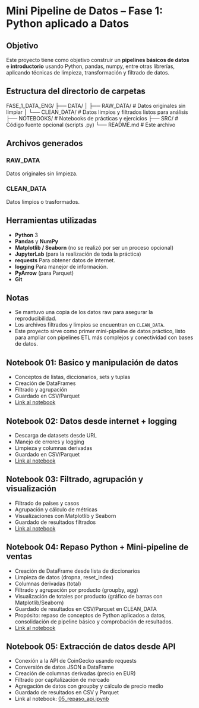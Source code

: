 # Mini Pipeline de Datos – Fase 1: Python aplicado a Datos

## Objetivo
Este proyecto tiene como objetivo construir un **pipelines básicos de datos** e **introductorio** usando Python, pandas, numpy, entre otras librerías, aplicando técnicas de limpieza, transformación y filtrado de datos.

## Estructura del directorio de carpetas

FASE_1_DATA_ENG/
├── DATA/
│ ├── RAW_DATA/ # Datos originales sin limpiar
│ └── CLEAN_DATA/ # Datos limpios y filtrados listos para análisis
├── NOTEBOOKS/ # Notebooks de prácticas y ejercicios
├── SRC/ # Código fuente opcional (scripts .py)
└── README.md # Este archivo

## Archivos generados

### RAW_DATA
Datos originales sin limpieza.

### CLEAN_DATA
Datos limpios o trasformados.

## Herramientas utilizadas
- **Python** 3
- **Pandas** y **NumPy**
- **Matplotlib / Seaborn** (no se realizó por ser un proceso opcional)
- **JupyterLab** (para la realización de toda la práctica)
- **requests** Para obtener datos de internet.
- **logging** Para manejor de información.
- **PyArrow** (para Parquet)
- **Git**

## Notas
- Se mantuvo una copia de los datos raw para asegurar la reproducibilidad.  
- Los archivos filtrados y limpios se encuentran en `CLEAN_DATA`.  
- Este proyecto sirve como primer mini-pipeline de datos práctico, listo para ampliar con pipelines ETL más complejos y conectividad con bases de datos.

## Notebook 01: Basico y manipulación de datos
- Conceptos de listas, diccionarios, sets y tuplas
- Creación de DataFrames
- Filtrado y agrupación
- Guardado en CSV/Parquet
- [Link al notebook](NOTEBOOKS/01_basico_ejercicio.ipynb)

## Notebook 02: Datos desde internet + logging
- Descarga de datasets desde URL
- Manejo de errores y logging
- Limpieza y columnas derivadas
- Guardado en CSV/Parquet
- [Link al notebook](NOTEBOOKS/02_basico_ejercicio_api_logging.ipynb)

## Notebook 03: Filtrado, agrupación y visualización
- Filtrado de países y casos
- Agrupación y cálculo de métricas
- Visualizaciones con Matplotlib y Seaborn
- Guardado de resultados filtrados
- [Link al notebook](NOTEBOOKS/03_filtrado_agrupado_visualización_datos_covid.ipynb)

## Notebook 04: Repaso Python + Mini-pipeline de ventas

- Creación de DataFrame desde lista de diccionarios
- Limpieza de datos (dropna, reset_index)
- Columnas derivadas (total)
- Filtrado y agrupación por producto (groupby, agg)
- Visualización de totales por producto (gráfico de barras con Matplotlib/Seaborn)
- Guardado de resultados en CSV/Parquet en CLEAN_DATA
- Propósito: repaso de conceptos de Python aplicados a datos, consolidación de pipeline básico y comprobación de resultados.
- [Link al notebook](NOTEBOOKS/04_repaso01.ipynb)

## Notebook 05: Extracción de datos desde API
- Conexión a la API de CoinGecko usando requests
- Conversión de datos JSON a DataFrame
- Creación de columnas derivadas (precio en EUR)
- Filtrado por capitalización de mercado
- Agregación de datos con groupby y cálculo de precio medio
- Guardado de resultados en CSV y Parquet
- Link al notebook: [05_repaso_api.ipynb](NOTEBOOKS/05_repaso_api.ipynb)
